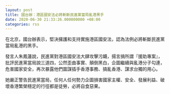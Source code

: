 ```yaml
---
layout: post
title: 國台辦：港區國安法必將斬斷民進黨當局亂港黑手
date: 2020-06-30 21:33:26.000000000 +08:00
categories: rss
---
```


在北京，國台辦表示，堅決擁護和支持實施港區國安法，認為法例必將斬斷民進黨當局亂港的黑手。

發言人朱鳳蓮說，民進黨對港區國安法大肆攻擊污衊，揚言搞所謂『援助專案』，批評民進黨當局說三道四，公然歪曲事實、顛倒黑白，企圖繼續與亂港分子勾連，危害國家安全，再次暴露他們圖謀插手香港事務、搞亂香港、謀求台獨的用心。

她嚴正警告民進黨當局，任何人任何勢力企圖損害國家主權、安全、發展利益、破壞香港繁榮穩定的行徑都是徒勞，必將自食惡果。
